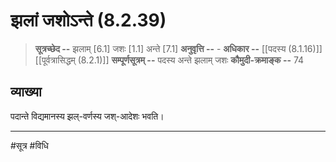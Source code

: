 # झलां जशोऽन्ते (8.2.39)
> **सूत्रच्छेद --** झलाम् [6.1] जशः [1.1] अन्ते [7.1]
> **अनुवृत्ति --** -
> **अधिकार --** [[पदस्य (8.1.16)]] [[पूर्वत्रासिद्धम् (8.2.1)]]
> **सम्पूर्णसूत्रम् --** पदस्य अन्ते झलाम् जशः
> **कौमुदी-क्रमाङ्क --** 74

## व्याख्या

पदान्ते विद्यमानस्य झल्-वर्णस्य जश्-आदेशः भवति।

---
#सूत्र #विधि